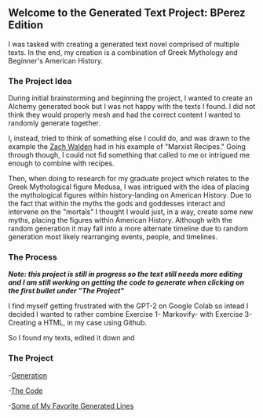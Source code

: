 ## Welcome to the Generated Text Project: BPerez Edition

I was tasked with creating a generated text novel comprised of multiple texts. In the end, my creation is a combination of Greek Mythology and Beginner's American History.

### The Project Idea

During initial brainstorming and beginning the project, I wanted to create an Alchemy generated book but I was not happy with the texts I found. I did not think they would properly mesh and had the correct content I wanted to randomly generate together.

I, instead, tried to think of something else I could do, and was drawn to the example the [Zach Walden](https://youtu.be/oeL1u7n2d2s?list=PLu8zaGaJFFioMnKLLO-3_rww8VqtTyonf) had in his example of "Marxist Recipes." Going through though, I could not fid something that called to me or intrigued me enough to combine with recipes.

Then, when doing to research for my graduate project which relates to the Greek Mythological figure Medusa, I was intrigued with the idea of placing the mythological figures within history-landing on American History. Due to the fact that within the myths the gods and goddesses interact and intervene on the "mortals" I thought I would just, in a way, create some new myths, placing the figures within American History. Although with the random generation it may fall into a more alternate timeline due to random generation most likely rearranging events, people, and timelines.

### The Process

**_Note: this project is still in progress so the text still needs more editing and I am still working on getting the code to generate when clicking on the first bullet under "The Project"_**

I find myself getting frustrated with the GPT-2 on Google Colab so intead I decided I wanted to rather combine Exercise 1- Markovify- with Exercise 3- Creating a HTML, in my case using Github.

So I found my texts, edited it down and 

### The Project

-[Generation]()

-[The Code]()

-[Some of My Favorite Generated Lines]()
